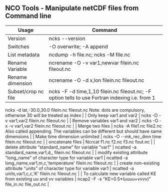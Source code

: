 NCO Tools - Manipulate netCDF files from Command line
-----------------------------------------------------

| Usage | Command |
|--|--|
| Version |	ncks --version |
| Switches |	-O overwrite; -A append |
| List metadata |	ncdump -h file.nc;  ncks -M file.nc |
| Rename Variable |	ncrename -O -v var1,newvar filein.nc fileout.nc |
| Rename dimension |	ncrename -O -d x,lon filein.nc fileout.nc |
| Subset/crop nc file |	ncks -F -d time,1,10 filein.nc fileout.nc; -F option tells to use Fortran indexing i.e. from 1
ncks -d lat,-30.0,30.0 filein.nc fileout.nc
Note: dots are compulsory, otherwise 30 will be treated as index |
| Only keep var1 and var2 |	ncks -O -v var1,var2 filein.nc fileout.nc |
| Remove variables var1 and var2	| ncks -O -x -v var1,var2 filein.nc fileout.nc |
| Merge two files	| ncks -A file1.nc file2.nc
Also called appending. The variables can be different but should have same dimensions |
| Make time dimension unlimited |	ncks -O --mk_rec_dmn time filein.nc fileout.nc |
| oncatenate files |	Ncrcat f1.nc f2.nc f3.nc fout.nc |
| delete attribute “standard_name” for variable “var1”	| ncatted -a standard_name,var1,d,, filein.nc fileout.nc |
| modify existing attribute “long_name” of character type for variable var1	| ncatted -a long_name,var1,m,c,'temperature' filein.nc fileout.nc |
| create non-existing attribute “units” of character type for variable var1	| ncatted -a units,var1,c,c,'K' filein.nc fileout.nc |
| To calculate new variable called KE from existing uu and vv variables |	ncap2 -F -s "KE=0.5*(uu*uu+vv*vv)" file_in.nc file_out.nc |
	
	
	
	
	
	
	
	
	
	
	
	
	
	
